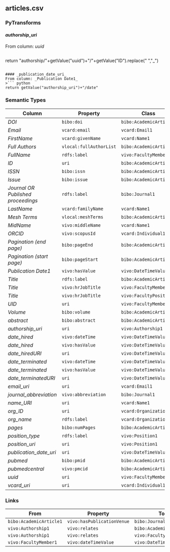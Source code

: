 ## articles.csv

### PyTransforms
#### _authorship_uri_
From column: _uuid_
>``` python
return "authorship/"+getValue("uuid")+"/"+getValue("ID").replace(" ","_")
```

#### _publication_date_uri_
From column: _Publication Date1_
>``` python
return getValue("authorship_uri")+"/date"
```


### Semantic Types
| Column | Property | Class |
|  ----- | -------- | ----- |
| _DOI_ | `bibo:doi` | `bibo:AcademicArticle1`|
| _Email_ | `vcard:email` | `vcard:Email1`|
| _FirstName_ | `vcard:givenName` | `vcard:Name1`|
| _Full Authors_ | `vlocal:fullAuthorList` | `bibo:AcademicArticle1`|
| _FullName_ | `rdfs:label` | `vivo:FacultyMember1`|
| _ID_ | `uri` | `bibo:AcademicArticle1`|
| _ISSN_ | `bibo:issn` | `bibo:AcademicArticle1`|
| _Issue_ | `bibo:issue` | `bibo:AcademicArticle1`|
| _Journal OR Published proceedings_ | `rdfs:label` | `bibo:Journal1`|
| _LastName_ | `vcard:familyName` | `vcard:Name1`|
| _Mesh Terms_ | `vlocal:meshTerms` | `bibo:AcademicArticle1`|
| _MidName_ | `vivo:middleName` | `vcard:Name1`|
| _ORCID_ | `vivo:scopusId` | `vcard:Individual1`|
| _Pagination (end page)_ | `bibo:pageEnd` | `bibo:AcademicArticle1`|
| _Pagination (start page)_ | `bibo:pageStart` | `bibo:AcademicArticle1`|
| _Publication Date1_ | `vivo:hasValue` | `vivo:DateTimeValue1`|
| _Title_ | `rdfs:label` | `bibo:AcademicArticle1`|
| _Title_ | `vivo:hrJobTitle` | `vivo:FacultyMember1`|
| _Title_ | `vivo:hrJobTitle` | `vivo:FacultyPosition1`|
| _UID_ | `uri` | `vivo:FacultyMember1`|
| _Volume_ | `bibo:volume` | `bibo:AcademicArticle1`|
| _abstract_ | `bibo:abstract` | `bibo:AcademicArticle1`|
| _authorship_uri_ | `uri` | `vivo:Authorship1`|
| _date_hired_ | `vivo:dateTime` | `vivo:DateTimeValue2`|
| _date_hired_ | `vivo:hasValue` | `vivo:DateTimeValue2`|
| _date_hiredURI_ | `uri` | `vivo:DateTimeValue2`|
| _date_terminated_ | `vivo:dateTime` | `vivo:DateTimeValue1`|
| _date_terminated_ | `vivo:hasValue` | `vivo:DateTimeValue1`|
| _date_terminatedURI_ | `uri` | `vivo:DateTimeValue1`|
| _email_uri_ | `uri` | `vcard:Email1`|
| _journal_abbreviation_ | `vivo:abbreviation` | `bibo:Journal1`|
| _name_URI_ | `uri` | `vcard:Name1`|
| _org_ID_ | `uri` | `vcard:Organization1`|
| _org_name_ | `rdfs:label` | `vcard:Organization1`|
| _pages_ | `bibo:numPages` | `bibo:AcademicArticle1`|
| _position_type_ | `rdfs:label` | `vivo:Position1`|
| _position_uri_ | `uri` | `vivo:Position1`|
| _publication_date_uri_ | `uri` | `vivo:DateTimeValue1`|
| _pubmed_ | `bibo:pmid` | `bibo:AcademicArticle1`|
| _pubmedcentral_ | `vivo:pmcid` | `bibo:AcademicArticle1`|
| _uuid_ | `uri` | `vivo:FacultyMember1`|
| _vcard_uri_ | `uri` | `vcard:Individual1`|


### Links
| From | Property | To |
|  --- | -------- | ---|
| `bibo:AcademicArticle1` | `vivo:hasPublicationVenue` | `bibo:Journal1`|
| `vivo:Authorship1` | `vivo:relates` | `bibo:AcademicArticle1`|
| `vivo:Authorship1` | `vivo:relates` | `vivo:FacultyMember1`|
| `vivo:FacultyMember1` | `vivo:dateTimeValue` | `vivo:DateTimeValue1`|
